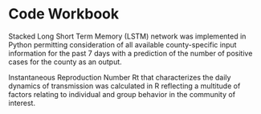 # Code Workbook

Stacked Long Short Term Memory (LSTM) network was implemented in Python permitting consideration of all available county-specific input information for the past 7 days with a prediction of the number of positive cases for the county as an output. 

Instantaneous Reproduction Number Rt that characterizes the daily dynamics of transmission was calculated in R reflecting a multitude of factors relating to individual and group behavior in the community of interest. 
